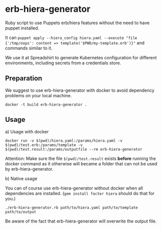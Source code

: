 # erb-hiera-generator

Ruby script to use Puppets erb/hiera features without the need to have puppet installed.

It can `puppet apply --hiera_config hiera.yaml --execute "file {'/tmp/oops': content => template('$PWD/my-template.erb')}"`
and commands similar to it.

We use it at Spreadshirt to generate Kubernetes configuration for
different environments, including secrets from a credentials store.

## Preparation

We suggest to use erb-hiera-generator with docker to avoid dependency problems on your local machine.

```
docker -t build erb-hiera-generator .
```

## Usage

a) Usage with docker

```
docker run -v $(pwd)/hiera.yaml:/params/hiera.yaml -v $(pwd)/test.erb:/params/template -v $(pwd)/test.result:/params/outputfile --rm erb-hiera-generator
```

Attention: Make sure the file `$(pwd)/test.result` exists **before** running the docker command as it otherwise will became a folder that can not be used by erb-hiera-generator.

b) Native usage

You can of course use erb-hiera-generator without docker when all dependencies are installed.  (`gem install facter hiera` should do that for you.)

```
./erb-hiera-generator.rb path/to/hiera.yaml path/to/template path/to/output
```

Be aware of the fact that erb-hiera-generator will overwrite the output file.
